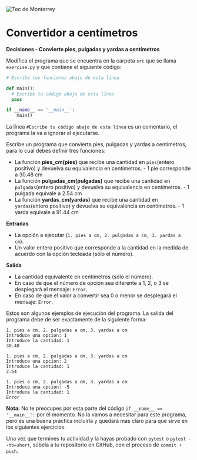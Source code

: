 ![Tec de Monterrey](../../images/logotecmty.png)
# Convertidor a centímetros
**Decisiones - Convierte pies, pulgadas y yardas a centímetros**

Modifica el programa que se encuentra en la carpeta `src` que se llama
`exercise.py` y que contiene el siguiente código:

```python
# Escribe tus funciones abajo de esta línea

def main():
  # Escribe tu código abajo de esta línea
  pass

if __name__ == '__main__':
    main()
```
La línea `#Escribe tu código abajo de esta línea` es un comentario,
el programa la va a ignorar al ejecutarse.

Escribe un programa que convierta pies, pulgadas y yardas a centímetros, para lo cual debes definir tres funciones:
- La función **pies_cm(pies)** que recibe una cantidad en `pies`(entero positivo) y devuelva su equivalencia en centímetros.
        - 1 pie corresponde a 30.48 cm 
- La función **pulgadas_cm(pulgadas)** que recibe una cantidad en `pulgadas`(entero positivo) y devuelva su equivalencia en centímetros.
        -  1 pulgada equivale a 2.54 cm
- La función **yardas_cm(yardas)** que recibe una cantidad en `yardas`(entero positivo) y devuelva su equivalencia en centímetros.
        - 1 yarda equivale a 91.44 cm

**Entradas**
- La opción a ejecutar (`1. pies a cm, 2. pulgadas a cm, 3. yardas a cm`). 
- Un valor entero positivo que corresponde a la cantidad en la medida de acuerdo con la opción tecleada (sólo el número).

**Salida**
- La cantidad equivalente en centímetros (sólo el número). 
- En caso de que el número de opción sea diferente a 1, 2, o 3 se desplegará el mensaje: `Error`.
- En caso de que el valor a convertir sea 0 o menor se desplegará el mensaje: `Error`.

Estos son algunos ejemplos de ejecución del programa. La salida del programa debe de ser exactamente de la siguiente forma:

```plaintext
1. pies a cm, 2. pulgadas a cm, 3. yardas a cm
Introduce una opcion: 1
Introduce la cantidad: 1
30.48

1. pies a cm, 2. pulgadas a cm, 3. yardas a cm
Introduce una opcion: 2
Introduce la cantidad: 1
2.54

1. pies a cm, 2. pulgadas a cm, 3. yardas a cm
Introduce una opcion: -5
Introduce la cantidad: 1
Error
```
**Nota:** No te preocupes por esta parte del código
`if __name__ == '__main__':` por el momento. No la vamos a necesitar para
este programa, pero es una buena práctica incluirla y quedará más
claro para que sirve en los siguientes ejercicios.

Una vez que termines tu actividad y la hayas probado con `pytest` o `pytest --tb=short`,
súbela a tu repositorio en GitHub, con el proceso de `commit + push`.

